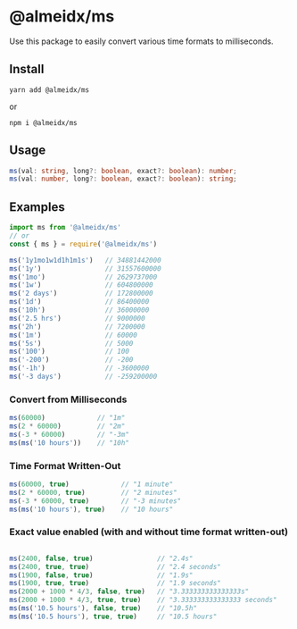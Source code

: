 # @almeidx/ms

Use this package to easily convert various time formats to milliseconds.

## Install
```
yarn add @almeidx/ms
```
or
```
npm i @almeidx/ms
```

## Usage
```ts
ms(val: string, long?: boolean, exact?: boolean): number;
ms(val: number, long?: boolean, exact?: boolean): string;
```

## Examples

```js
import ms from '@almeidx/ms'
// or
const { ms } = require('@almeidx/ms')

ms('1y1mo1w1d1h1m1s')   // 34881442000
ms('1y')                // 31557600000
ms('1mo')               // 2629737000
ms('1w')                // 604800000
ms('2 days')            // 172800000
ms('1d')                // 86400000
ms('10h')               // 36000000
ms('2.5 hrs')           // 9000000
ms('2h')                // 7200000
ms('1m')                // 60000
ms('5s')                // 5000
ms('100')               // 100
ms('-200')              // -200
ms('-1h')               // -3600000
ms('-3 days')           // -259200000
```

### Convert from Milliseconds

```js
ms(60000)             // "1m"
ms(2 * 60000)         // "2m"
ms(-3 * 60000)        // "-3m"
ms(ms('10 hours'))    // "10h"
```

### Time Format Written-Out

```js
ms(60000, true)             // "1 minute"
ms(2 * 60000, true)         // "2 minutes"
ms(-3 * 60000, true)        // "-3 minutes"
ms(ms('10 hours'), true)    // "10 hours"
```

### Exact value enabled (with and without time format written-out)

```js

ms(2400, false, true)                // "2.4s"
ms(2400, true, true)                 // "2.4 seconds"
ms(1900, false, true)                // "1.9s"
ms(1900, true, true)                 // "1.9 seconds"
ms(2000 + 1000 * 4/3, false, true)   // "3.333333333333333s"
ms(2000 + 1000 * 4/3, true, true)    // "3.333333333333333 seconds"
ms(ms('10.5 hours'), false, true)    // "10.5h"
ms(ms('10.5 hours'), true, true)     // "10.5 hours"
```
